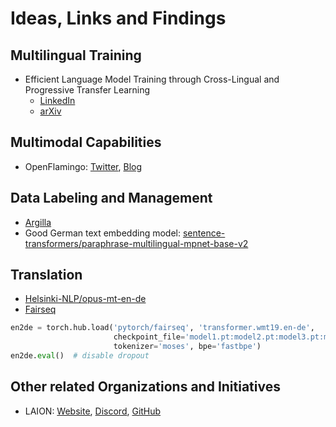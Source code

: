 # Ideas, Links and Findings

## Multilingual Training
- Efficient Language Model Training through Cross-Lingual and Progressive Transfer Learning
  - [LinkedIn](https://www.linkedin.com/posts/activity-7044989507972030464-g4hC)
  - [arXiv](https://arxiv.org/abs/2301.09626)

## Multimodal Capabilities
- OpenFlamingo:
[Twitter](https://twitter.com/hardmaru/status/1640891630356946944),
[Blog](https://laion.ai/blog/open-flamingo/)

## Data Labeling and Management
- [Argilla](https://www.argilla.io/)
- Good German text embedding model:
[sentence-transformers/paraphrase-multilingual-mpnet-base-v2](https://huggingface.co/sentence-transformers/paraphrase-multilingual-mpnet-base-v2)

## Translation
- [Helsinki-NLP/opus-mt-en-de](https://huggingface.co/Helsinki-NLP/opus-mt-en-de)
- [Fairseq](https://github.com/facebookresearch/fairseq/blob/main/examples/translation/README.md)
```python
en2de = torch.hub.load('pytorch/fairseq', 'transformer.wmt19.en-de',
                       checkpoint_file='model1.pt:model2.pt:model3.pt:model4.pt',
                       tokenizer='moses', bpe='fastbpe')
en2de.eval()  # disable dropout
```

## Other related Organizations and Initiatives
- LAION:
[Website](https://laion.ai/),
[Discord](https://discord.gg/xBPBXfcFHd),
[GitHub](https://github.com/LAION-AI/)
